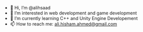 - 👋 Hi, I’m @alihsaad
- 👀 I’m interested in web development and game development 
- 🌱 I’m currently learning C++ and Unity Engine Developement 
- 📫 How to reach me: ali.hisham.ahmed@gmail.com

<!---
alihsaad/alihsaad is a ✨ special ✨ repository because its `README.md` (this file) appears on your GitHub profile.
You can click the Preview link to take a look at your changes.
--->
